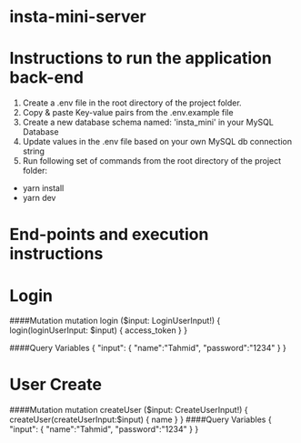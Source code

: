 # insta-mini-server

# Instructions to run the application back-end
1. Create a .env file in the root directory of the project folder.
2. Copy & paste Key-value pairs from the .env.example file
3. Create a new database schema named: 'insta_mini' in your MySQL Database
4. Update values in the .env file based on your own MySQL db connection string
5. Run following set of commands from the root directory of the project folder:

- yarn install
- yarn dev

# End-points and execution instructions

# Login
####Mutation
mutation login ($input: LoginUserInput!) {
  login(loginUserInput: $input) {
  	access_token 
  }
}

####Query Variables
{
  "input": {
  	"name":"Tahmid",
  	"password":"1234"
	}
} 

# User Create 
####Mutation
mutation createUser ($input: CreateUserInput!) {
  createUser(createUserInput:$input) {
    name
  }
}
####Query Variables
{
  "input": {
  	"name":"Tahmid",
  	"password":"1234"
	}
}
